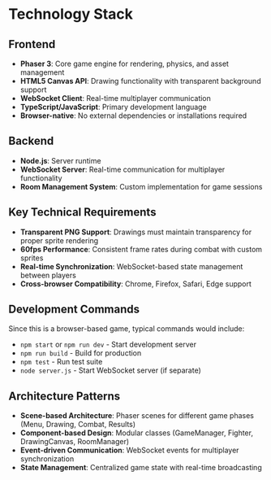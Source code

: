 # Technology Stack

## Frontend
- **Phaser 3**: Core game engine for rendering, physics, and asset management
- **HTML5 Canvas API**: Drawing functionality with transparent background support
- **WebSocket Client**: Real-time multiplayer communication
- **TypeScript/JavaScript**: Primary development language
- **Browser-native**: No external dependencies or installations required

## Backend
- **Node.js**: Server runtime
- **WebSocket Server**: Real-time communication for multiplayer functionality
- **Room Management System**: Custom implementation for game sessions

## Key Technical Requirements
- **Transparent PNG Support**: Drawings must maintain transparency for proper sprite rendering
- **60fps Performance**: Consistent frame rates during combat with custom sprites
- **Real-time Synchronization**: WebSocket-based state management between players
- **Cross-browser Compatibility**: Chrome, Firefox, Safari, Edge support

## Development Commands
Since this is a browser-based game, typical commands would include:
- `npm start` or `npm run dev` - Start development server
- `npm run build` - Build for production
- `npm test` - Run test suite
- `node server.js` - Start WebSocket server (if separate)

## Architecture Patterns
- **Scene-based Architecture**: Phaser scenes for different game phases (Menu, Drawing, Combat, Results)
- **Component-based Design**: Modular classes (GameManager, Fighter, DrawingCanvas, RoomManager)
- **Event-driven Communication**: WebSocket events for multiplayer synchronization
- **State Management**: Centralized game state with real-time broadcasting